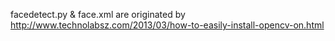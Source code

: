 facedetect.py & face.xml are originated by http://www.technolabsz.com/2013/03/how-to-easily-install-opencv-on.html
